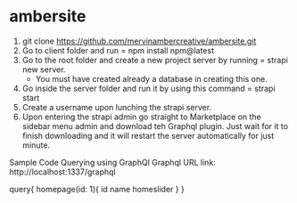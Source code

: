 # ambersite

1. git clone https://github.com/mervinambercreative/ambersite.git
2. Go to client folder and run = npm install npm@latest
3. Go to the root folder and create a new project server by running = strapi new server.
   - You must have created already a database in creating this one.
4. Go inside the server folder and run it by using this command = strapi start
5. Create a username upon lunching the strapi server.
6. Upon entering the strapi admin go straight to Marketplace on the sidebar menu admin and download teh Graphql plugin. Just wait for it to finish downloading and it will restart the server automatically for just minute.

Sample Code Querying using GraphQl
Graphql URL link: http://localhost:1337/graphql

query{
  homepage(id: 1){
    id
    name
    homeslider
  }
}
